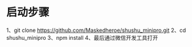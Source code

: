 # 启动步骤
1、git clone https://github.com/Maskedheroe/shushu_minipro.git
2、cd shushu_minipro
3、npm install
4、最后通过微信开发工具打开